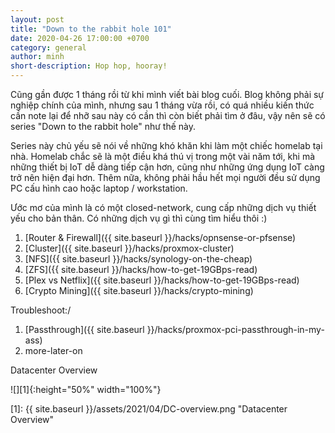 ```yaml
---
layout: post
title: "Down to the rabbit hole 101"
date: 2020-04-26 17:00:00 +0700
category: general
author: minh
short-description: Hop hop, hooray!
---
```


Cũng gần được 1 tháng rồi từ khi mình viết bài blog cuối. Blog không phải sự nghiệp chính của mình, nhưng sau 1 tháng vừa rồi, có quá nhiều kiến thức cần note lại để nhỡ sau này có cần thì còn biết phải tìm ở đâu, vậy nên sẽ có series "Down to the rabbit hole" như thế này.

Series này chủ yếu sẽ nói về những khó khăn khi làm một chiếc homelab tại nhà. Homelab chắc sẽ là một điều khá thú vị trong một vài năm tới, khi mà những thiết bị IoT dễ dàng tiếp cận hơn, cũng như những ứng dụng IoT càng trở nên hiện đại hơn. Thêm nữa, không phải hầu hết mọi người đều sử dụng PC cấu hình cao hoặc laptop / workstation.

Ước mơ của mình là có một closed-network, cung cấp những dịch vụ thiết yếu cho bản thân. Có những dịch vụ gì thì cùng tìm hiểu thôi :) 

1. [Router & Firewall]({{ site.baseurl }}/hacks/opnsense-or-pfsense)
2. [Cluster]({{ site.baseurl }}/hacks/proxmox-cluster)
3. [NFS]({{ site.baseurl }}/hacks/synology-on-the-cheap)
4. [ZFS]({{ site.baseurl }}/hacks/how-to-get-19GBps-read)
5. [Plex vs Netflix]({{ site.baseurl }}/hacks/how-to-get-19GBps-read)
6. [Crypto Mining]({{ site.baseurl }}/hacks/crypto-mining)

Troubleshoot:/

1. [Passthrough]({{ site.baseurl }}/hacks/proxmox-pci-passthrough-in-my-ass)
2. more-later-on

Datacenter Overview

![][1]{:height="50%" width="100%"}

[1]: {{ site.baseurl }}/assets/2021/04/DC-overview.png "Datacenter Overview"